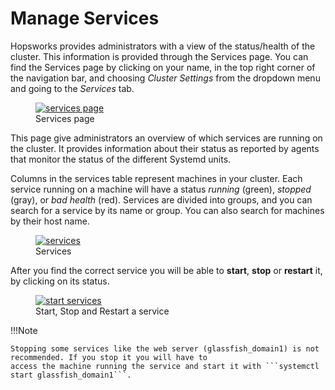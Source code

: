 # Manage Services
Hopsworks provides administrators with a view of the status/health of the cluster. 
This information is provided through the Services page.
You can find the Services page by clicking on your name, in the top right corner of the navigation bar, and choosing 
_Cluster Settings_ from the dropdown menu and going to the _Services_ tab.

<figure>
  <a  href="../../assets/images/admin/services/full.png">
    <img src="../../assets/images/admin/services/full.png" alt="services page" />
  </a>
  <figcaption>Services page</figcaption>
</figure>

This page give administrators an overview of which services are running on the cluster. 
It provides information about their status as reported by agents that monitor the status of the different 
Systemd units.

Columns in the services table represent machines in your cluster. Each service running on a machine will have a status
_running_ (green), _stopped_ (gray), or _bad health_ (red). 
Services are divided into groups, and you can search for a service by its name or group. You can also search for
machines by their host name.

<figure>
  <a  href="../../assets/images/admin/services/services.png">
    <img src="../../assets/images/admin/services/services.png" alt="services" />
  </a>
  <figcaption>Services</figcaption>
</figure>

After you find the correct service you will be able to **start**, **stop** or **restart** it, by clicking on its status.
<figure>
  <a  href="../../assets/images/admin/services/start.png">
    <img src="../../assets/images/admin/services/start.png" alt="start services" />
  </a>
  <figcaption>Start, Stop and Restart a service</figcaption>
</figure>

!!!Note

    Stopping some services like the web server (glassfish_domain1) is not recommended. If you stop it you will have to
    access the machine running the service and start it with ```systemctl start glassfish_domain1```. 